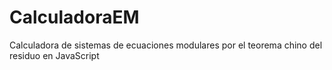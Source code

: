 # CalculadoraEM
Calculadora de sistemas de ecuaciones modulares por el teorema chino del residuo en JavaScript
